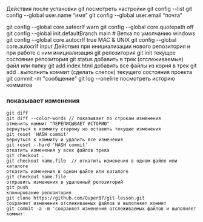 Действия после установки git
посмотреть настройки
git config --list
git config --global user.name “имя”
git config --global user.email “почта”


git config --global core.safecrlf warn
git config --global core.quotepath off
git config --global init.defaultBranch main # Ветка по умолчанию
windows
git config --global core.autocrlf true
MAC & UNIX
git config --global core.autocrlf input
Действия при инициализации нового репозитория и при работе с ним
инициализация git репозитория
git init
текущее состояние репозитория
git status
добавить в трек (отслеживаемые) файл или папку
git add index.html
добавить все файлы из корня в трек
git add .
выполнить коммит (сделать слепок) текущего состояния проекта
git commit -m "сообщение"
git log --oneline  посмотреть историю коммитов

### показывает изменения
```shell
git diff
git diff --color-words // показывает по строкам изменения
отменить коммит "ПЕРЕПИСЫВАЕТ ИСТОРИЮ"
вернуться к коммиту старому но оставить текущие изменения
git reset 'HASH commit'
вернуться к коммиту и удалить все изменения
git reset --hard 'HASH commit'
откатить изменения у всех файлов трека
git checkout .  
git checkout name.file  // откатить изменения в одном файле или каталоге
откатить изменения в одном файле или каталоге
git checkout name.file
отправить изменения в удаленный репозиторий
git push 
клонирование репозитория
git clone https://github.com/Quper87/git-lesson.git
сохраняет изменения отслеживаемых файлов и выполняет коммит
git commit -a -m 'сохраняет изменения отслеживаемых файлов и выполняет коммит'
